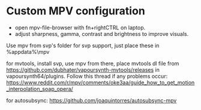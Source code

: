 # Custom MPV configuration

- open mpv-file-browser with fn+rightCTRL on laptop.
- adjust sharpness, gamma, contrast and brightness to improve visuals.

Use mpv from svp's folder for svp support, just place these in %appdata%\mpv

for mvtools, install svp, use mpv from there, place mvtools dl file from https://github.com/dubhater/vapoursynth-mvtools/releases in vapoursynth64/plugins.
Follow this thread if any problems occur: https://www.reddit.com/r/mpv/comments/oke3aa/guide_how_to_get_motion_interpolation_soap_opera/

for autosubsync: https://github.com/joaquintorres/autosubsync-mpv
